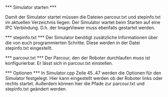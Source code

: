 
*** Simulator starten ***

Damit der Simulator startet müssen die Dateien parcour.txt und stepinfo.txt im aktuellen Verzeichnis liegen.
Der Simulator wartet beim Starten auf eine IPC Verbindung. D.h. der ImageViewer muss ebenfalls gestartet werden.


*** stepinfo.txt ***
Der Simulator benötigt zusätzliche Informationen über die von euch programmierten Schritte. Diese werden in der Datei stepinfo.txt eingestellt.


*** parcour.txt ***
Der Parcour, den der Roboter durchlaufen muss ist konfigurierbar. Er lässt sich in parcour.txt einstellen.

*** Optionen ***
In Simulator.cpp Zeile 45..47 werden die Optionen für den Simulator festgelegt. Hier kann eingestellt werden ob der Roboter links oder rechts startet.
Außerdem können hier die Pfade zur parcour.txt und stepinfo.txt geändert werden.